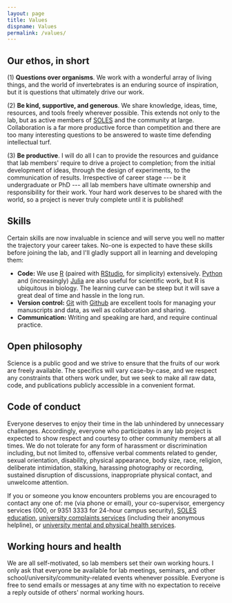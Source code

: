 ```yaml
---
layout: page
title: Values
dispname: Values
permalink: /values/
---
```


## Our ethos, in short

(1) **Questions over organisms**. We work with a wonderful array of living things, and the world of invertebrates is an enduring source of inspiration, but it is questions that ultimately drive our work.

(2) **Be kind, supportive, and generous**. We share knowledge, ideas, time, resources, and tools freely wherever possible. This extends not only to the lab, but as active members of [SOLES](https://sydney.edu.au/science/schools/school-of-life-and-environmental-sciences.html) and the community at large. Collaboration is a far more productive force than competition and there are too many interesting questions to be answered to waste time defending intellectual turf.

(3) **Be productive**. I will do all I can to provide the resources and guidance that lab members' require to drive a project to completion; from the initial development of ideas, through the design of experiments, to the communication of results. Irrespective of career stage --- be it undergraduate or PhD --- all lab members have ultimate ownership and responsibility for their work. Your hard work deserves to be shared with the world, so a project is never truly complete until it is published!

## Skills

Certain skills are now invaluable in science and will serve you well no matter the trajectory your career takes. No-one is expected to have these skills before joining the lab, and I'll gladly support all in learning and developing them:  
- **Code:** We use [R](https://cran.r-project.org/bin/windows/base/) (paired with [RStudio](https://www.rstudio.com), for simplicity) extensively. [Python](https://www.python.org) and (increasingly) [Julia](https://julialang.org) are also useful for scientific work, but R is ubiquitous in biology. The learning curve can be steep but it will save a great deal of time and hassle in the long run.  
- **Version control:** [Git](https://git-scm.com) with [Github](https://github.com) are excellent tools for managing your manuscripts and data, as well as collaboration and sharing.  
- **Communication:** Writing and speaking are hard, and require continual practice. 

## Open philosophy

Science is a public good and we strive to ensure that the fruits of our work are freely available. The specifics will vary case-by-case, and we respect any constraints that others work under, but we seek to make all raw data, code, and publications publicly accessible in a convenient format. 

## Code of conduct

Everyone deserves to enjoy their time in the lab unhindered by unnecessary challenges. Accordingly, everyone who participates in any lab project is expected to show respect and courtesy to other community members at all times. We do not tolerate for any form of harassment or discrimination including, but not limited to, offensive verbal comments related to gender, sexual orientation, disability, physical appearance, body size, race, religion, deliberate intimidation, stalking, harassing photography or recording, sustained disruption of discussions, inappropriate physical contact, and unwelcome attention.

If you or someone you know encounters problems you are encouraged to contact any one of: me (via phone or email), your co-supervisor, emergency services (000, or 9351 3333 for 24-hour campus security), [SOLES education](mailto:soles.education@sydney.edu.au), [university complaints services](https://sydney.edu.au/students/complaints.html) (including their anonymous helpline), or [university mental and physical health services](https://sydney.edu.au/campus-life/health-wellbeing-success/health-services.html).

## Working hours and health 

We are all self-motivated, so lab members set their own working hours. I only ask that everyone be available for lab meetings, seminars, and other school/university/community-related events whenever possible. Everyone is free to send emails or messages at any time with no expectation to receive a reply outside of others' normal working hours.
